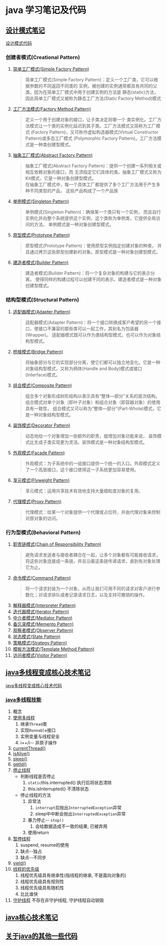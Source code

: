 # java 学习笔记及代码

## [设计模式笔记](src/designpattern/README.MD)

[设计模式代码](src/designpattern)

### 创建者模式(Creational Pattern)

1. [简单工厂模式(Simple Factory Pattern)](src/designpattern/creational_pattern/simple_factory_pattern/README.md)
    > 简单工厂模式(Simple Factory Pattern)：定义一个工厂类，它可以根据参数的不同返回不同类的
      实例，被创建的实例通常都具有共同的父类。因为在简单工厂模式中用于创建实例的方法是
      静态(static)方法，因此简单工厂模式又被称为静态工厂方法(Static Factory Method)模式
2. [工厂方法模式(Factory Method Pattern)](src/designpattern/creational_pattern/factory_method_pattern/README.md)
    > 定义一个用于创建对象的接口，让子类决定将哪一个
      类实例化。工厂方法模式让一个类的实例化延迟到其子类。工厂方法模式又简称为工厂模式
      (Factory Pattern)，又可称作虚拟构造器模式(Virtual Constructor Pattern)或多态工厂模式
      (Polymorphic Factory Pattern)。工厂方法模式是一种类创建型模式。
3. [抽象工厂模式(Abstract Factory Pattern)](src/designpattern/creational_pattern/abstract_factory_pattern/README.md)
    > 抽象工厂模式(Abstract Factory Pattern)：提供一个创建一系列相关或相互依赖对象的接口，而
      无须指定它们具体的类。抽象工厂模式又称为Kit模式，它是一种对象创建型模式。<br>
      在抽象工厂模式中，每一个具体工厂都提供了多个工厂方法用于产生多种不同类型的产品，
      这些产品构成了一个产品族
4. [单例模式(Singleton Pattern)](src/designpattern/creational_pattern/singleton_pattern/README.md)
    > 单例模式(Singleton Pattern)：确保某一个类只有一个实例，
     而且自行实例化并向整个系统提供这个实例，这个类称为单例类，它提供全局访问的方法。
     单例模式是一种对象创建型模式。
5. [原型模式(Prototype Pattern)](src/designpattern/creational_pattern/prototype_pattern/README.md)
    > 原型模式(Prototype Pattern)：使用原型实例指定创建对象的种类，
     并且通过拷贝这些原型创建新的对象。原型模式是一种对象创建型模式。
6. [建造者模式(Builder Pattern)](src/designpattern/creational_pattern/builder_pattern/README.md)
    > 建造者模式(Builder Pattern)：将一个复杂对象的构建与它的表示分离，
      使得同样的构建过程可以创建不同的表示。建造者模式是一种对象创建型模式。

### 结构型模式(Structural Pattern)
1. [适配器模式(Adapter Pattern)](src/designpattern/structural_pattern/adapter/README.md)
    > 适配器模式(Adapter Pattern)：将一个接口转换成客户希望的另一个接口，使接口不兼容的那些类可以一起工作，其别名为包装器(Wrapper)。
    适配器模式既可以作为类结构型模式，也可以作为对象结构型模式。
2. [桥接模式(Bridge Pattern)](src/designpattern/structural_pattern/bridge/README.md)
    > 将抽象部分与它的实现部分分离，使它们都可以独立地变化。它是一种对象结构型模式，又称为柄体(Handle and Body)模式或接口(Interface)模式。
3. [组合模式(Composite Pattern)](src/designpattern/structural_pattern/composite/README.md)
    > 组合多个对象形成树形结构以表示具有“整体—部分”关系的层次结构。
    组合模式对单个对象（即叶子对象）和组合对象（即容器对象）的使用具有一致性，
    组合模式又可以称为“整体—部分”(Part-Whole)模式，它是一种对象结构型模式。
4. [装饰模式(Decorator Pattern)](src/designpattern/structural_pattern/decorator/README.md)
    > 动态地给一个对象增加一些额外的职责，就增加对象功能来说，
      装饰模式比生成子类实现更为灵活。装饰模式是一种对象结构型模式。
5. [外观模式(Facade Pattern)](src/designpattern/structural_pattern/facade/README.md)
    > 外观模式：为子系统中的一组接口提供一个统一的入口。外观模式定义了一个高层接口，这个接口使得这一子系统更加容易使用。
6. [享元模式(Flyweight Pattern)](src/designpattern/structural_pattern/flyweight/README.md)
    > 享元模式：运用共享技术有效地支持大量细粒度对象的复用。
7. [代理模式(Proxy Pattern)](src/designpattern/structural_pattern/proxy/README.md)
    > 代理模式：给某一个对象提供一个代理或占位符，并由代理对象来控制对原对象的访问。

### 行为型模式(Behavioral Pattern)
1. [职责链模式(Chain of Responsibility Pattern)](src/designpattern/behavioral_pattern/chain/README.md)
    > 避免请求发送者与接收者耦合在一起，让多个对象都有可能接收请求，将这些对象连接成一条链，并且沿着这条链传递请求，直到有对象处理它为止。
2. [命令模式(Command Pattern)](src/designpattern/behavioral_pattern/command/README.md)
    > 将一个请求封装为一个对象，从而让我们可用不同的请求对客户进行参数化；对请求排队或者记录请求日志，以及支持可撤销的操作。
3. [解释器模式(Interpreter Pattern)](src/designpattern/behavioral_pattern/interpreter/README.md)
4. [迭代器模式(Iterator Pattern)](src/designpattern/behavioral_pattern/iterator/README.md)
5. [中介者模式(Mediator Pattern)](src/designpattern/behavioral_pattern/mediator/README.md)
6. [备忘录模式(Memento Pattern)](src/designpattern/behavioral_pattern/memento/README.md)
7. [观察者模式(Observer Pattern)](src/designpattern/behavioral_pattern/observer/README.md)
8. [状态模式(State Pattern)](src/designpattern/behavioral_pattern/state/README.md)
9. [策略模式(Strategy Pattern)](src/designpattern/behavioral_pattern/strategy/README.md)
10. [模板方法模式(Template Method Pattern)](src/designpattern/behavioral_pattern/template/README.md)
11. [访问者模式(Visitor Pattern)](src/designpattern/behavioral_pattern/visitor/README.md)

## [java多线程变成核心技术笔记](src/java_multi_thread_programming/README.md)

[java多线程变成核心技术代码](src/java_multi_thread_programming)

### [java多线程技能](src\java_multi_thread_programming\c1)

1. 概念
2. [使用多线程](src\java_multi_thread_programming\c1\s2)
    1. 继承`Thread`类
    2. 实现`Runnable`接口
    3. 实例变量与线程安全
    4. i++/i-- 非原子操作
3. [currentThread()](src\java_multi_thread_programming\c1\s3)
4. [isAlive()](src\java_multi_thread_programming\c1\s4)
5. [sleep()](src\java_multi_thread_programming\c1\s5)
6. [getId()](src\java_multi_thread_programming\c1\s6)
7. [停止线程](src\java_multi_thread_programming\c1\s7)
    - 判断线程是否停止
        1. `static`this.interrupted() 执行后将状态清除
        2. this.isInterrupted() 不清除状态
    - 停止线程的方法
        1. 异常法
            1. `interrupt`后抛出`InterruptedException`异常
            2. sleep中中断会抛出`InterruptedException`异常
        2. 暴力停止-- `stop()` 
            1. 会给数据造成不一致的结果, 已被弃用
        3. 使用return
8. [暂停线程](src\java_multi_thread_programming\c1\s8)
    1. suspend, resume的使用
    2. 缺点--独占
    3. 缺点--不同步
9. [yield()](src\java_multi_thread_programming\c1\s9)
10. [线程的优先级](src\java_multi_thread_programming\c1\s10)
    1. 线程优先级具有继承性(指线程的继承, 不是面向对象的)
    2. 线程优先级具有规则性
    3. 线程优先级具有随机性
    4. 比比谁快
11. [守护线程](src\java_multi_thread_programming\c1\s11)
    不存在非守护线程, 守护线程自动销毁

## [java核心技术笔记](src/javacore)



## [关于java的其他一些代码](src/java_other)
